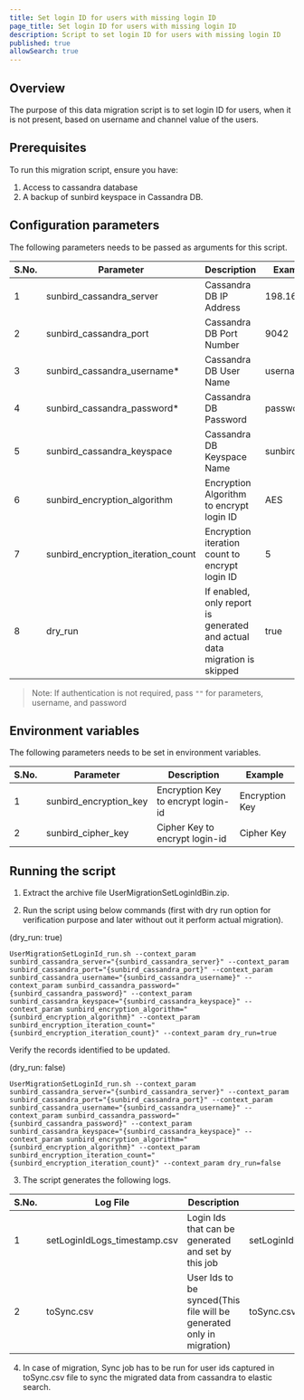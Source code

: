 ```yaml
---
title: Set login ID for users with missing login ID
page_title: Set login ID for users with missing login ID
description: Script to set login ID for users with missing login ID
published: true
allowSearch: true
---
```


## Overview
The purpose of this data migration script is to set login ID for users, when it is not present, based on username and channel value of the users.

## Prerequisites

To run this migration script, ensure you have:

1. Access to cassandra database
2. A backup of sunbird keyspace in Cassandra DB.

## Configuration parameters

The following parameters needs to be passed as arguments for this script.

 S.No. | Parameter | Description | Example 
-------|-----------|-------------|---------
1 | sunbird_cassandra_server | Cassandra DB IP Address| 198.168.1.1
2 | sunbird_cassandra_port | Cassandra DB Port Number | 9042 
3 | sunbird_cassandra_username* | Cassandra DB User Name | username 
4 | sunbird_cassandra_password* | Cassandra DB Password | password 
5 | sunbird_cassandra_keyspace  | Cassandra DB Keyspace Name | sunbird 
6 | sunbird_encryption_algorithm  | Encryption Algorithm to encrypt login ID | AES 
7 | sunbird_encryption_iteration_count  | Encryption iteration count to encrypt login ID | 5 
8 | dry_run  | If enabled, only report is generated and actual data migration is skipped | true 

> Note: If authentication is not required, pass `""` for parameters, username, and password

## Environment variables

The following parameters needs to be set in environment variables.

 S.No. | Parameter | Description | Example 
-------|-----------|-------------|---------
1 | sunbird_encryption_key | Encryption Key to encrypt login-id | Encryption Key
2 | sunbird_cipher_key | Cipher Key to encrypt login-id | Cipher Key 

## Running the script

1. Extract the archive file UserMigrationSetLoginIdBin.zip.

2. Run the script using below commands (first with dry run option for verification purpose and later without out it perform actual migration).

(dry_run: true)
``` 
UserMigrationSetLoginId_run.sh --context_param sunbird_cassandra_server="{sunbird_cassandra_server}" --context_param sunbird_cassandra_port="{sunbird_cassandra_port}" --context_param sunbird_cassandra_username="{sunbird_cassandra_username}" --context_param sunbird_cassandra_password="{sunbird_cassandra_password}" --context_param sunbird_cassandra_keyspace="{sunbird_cassandra_keyspace}" --context_param sunbird_encryption_algorithm="{sunbird_encryption_algorithm}" --context_param sunbird_encryption_iteration_count="{sunbird_encryption_iteration_count}" --context_param dry_run=true
```

Verify the records identified to be updated.

(dry_run: false)
```
UserMigrationSetLoginId_run.sh --context_param sunbird_cassandra_server="{sunbird_cassandra_server}" --context_param sunbird_cassandra_port="{sunbird_cassandra_port}" --context_param sunbird_cassandra_username="{sunbird_cassandra_username}" --context_param sunbird_cassandra_password="{sunbird_cassandra_password}" --context_param sunbird_cassandra_keyspace="{sunbird_cassandra_keyspace}" --context_param sunbird_encryption_algorithm="{sunbird_encryption_algorithm}" --context_param sunbird_encryption_iteration_count="{sunbird_encryption_iteration_count}" --context_param dry_run=false
```

3. The script generates the following logs.

 S.No. | Log File | Description | Example 
-------|-----------|-------------|---------
1 | setLoginIdLogs_timestamp.csv | Login Ids that can be generated and set by this job | setLoginIdLogs_1546937413175.csv
2 | toSync.csv | User Ids to be synced(This file will be generated only in migration) | toSync.csv 

4. In case of migration, Sync job has to be run for user ids captured in toSync.csv file to sync the migrated data from cassandra to elastic search.
